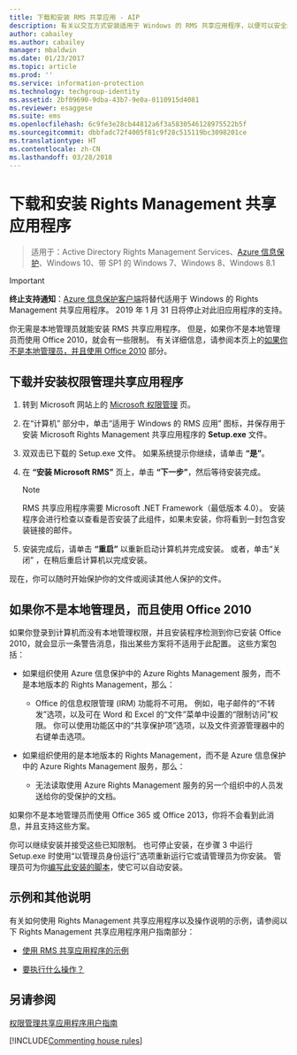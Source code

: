 ```yaml
---
title: 下载和安装 RMS 共享应用 - AIP
description: 有关以交互方式安装适用于 Windows 的 RMS 共享应用程序，以便可以安全地与他人共享文档的说明。
author: cabailey
ms.author: cabailey
manager: mbaldwin
ms.date: 01/23/2017
ms.topic: article
ms.prod: ''
ms.service: information-protection
ms.technology: techgroup-identity
ms.assetid: 2bf09690-9dba-43b7-9e0a-0110915d4081
ms.reviewer: esaggese
ms.suite: ems
ms.openlocfilehash: 6c9fe3e28cb44812a6f3a5830546128975522b5f
ms.sourcegitcommit: dbbfadc72f4005f81c9f28c515119bc3098201ce
ms.translationtype: HT
ms.contentlocale: zh-CN
ms.lasthandoff: 03/28/2018
---
```

# <a name="download-and-install-the-rights-management-sharing-application"></a>下载和安装 Rights Management 共享应用程序

>适用于：Active Directory Rights Management Services、[Azure 信息保护](https://azure.microsoft.com/pricing/details/information-protection)、Windows 10、带 SP1 的 Windows 7、Windows 8、Windows 8.1

> [!IMPORTANT]
> **终止支持通知**：[Azure 信息保护客户端](aip-client.md)将替代适用于 Windows 的 Rights Management 共享应用程序。 2019 年 1 月 31 日将停止对此旧应用程序的支持。

你无需是本地管理员就能安装 RMS 共享应用程序。 但是，如果你不是本地管理员而使用 Office 2010，就会有一些限制。 有关详细信息，请参阅本页上的[如果你不是本地管理员，并且使用 Office 2010](#if-you-are-not-a-local-administrator-and-use-office-2010) 部分。

## <a name="to-download-and-install-the-rights-management-sharing-application"></a>下载并安装权限管理共享应用程序

1.  转到 Microsoft 网站上的 [Microsoft 权限管理](http://go.microsoft.com/fwlink/?LinkId=303970) 页。

2.  在“计算机”  部分中，单击“适用于 Windows 的 RMS 应用”  图标，并保存用于安装 Microsoft Rights Management 共享应用程序的 **Setup.exe** 文件。

3.  双双击已下载的 Setup.exe 文件。 如果系统提示你继续，请单击 **“是”**。

4.  在 **“安装 Microsoft RMS”** 页上，单击 **“下一步”**，然后等待安装完成。

    > [!NOTE]
    > RMS 共享应用程序需要 Microsoft .NET Framework（最低版本 4.0）。 安装程序会进行检查以查看是否安装了此组件，如果未安装，你将看到一封包含安装链接的邮件。

5.  安装完成后，请单击 **“重启”** 以重新启动计算机并完成安装。 或者，单击“关闭”  ，在稍后重启计算机以完成安装。

现在，你可以随时开始保护你的文件或阅读其他人保护的文件。

## <a name="if-you-are-not-a-local-administrator-and-use-office-2010"></a>如果你不是本地管理员，而且使用 Office 2010
如果你登录到计算机而没有本地管理权限，并且安装程序检测到你已安装 Office 2010，就会显示一条警告消息，指出某些方案将不适用于此配置。 这些方案包括：

-   如果组织使用 Azure 信息保护中的 Azure Rights Management 服务，而不是本地版本的 Rights Management，那么：

    -   Office 的信息权限管理 (IRM) 功能将不可用。 例如，电子邮件的“不转发”选项，以及可在 Word 和 Excel 的“文件”菜单中设置的“限制访问”权限。 你可以使用功能区中的“共享保护项”选项，以及文件资源管理器中的右键单击选项。

-   如果组织使用的是本地版本的 Rights Management，而不是 Azure 信息保护中的 Azure Rights Management 服务，那么：

    -   无法读取使用 Azure Rights Management 服务的另一个组织中的人员发送给你的受保护的文档。

如果你不是本地管理员而使用 Office 365 或 Office 2013，你将不会看到此消息，并且支持这些方案。

你可以继续安装并接受这些已知限制。 也可停止安装，在步骤 3 中运行 Setup.exe 时使用“以管理员身份运行”选项重新运行它或请管理员为你安装。 管理员可为你[编写此安装的脚本](sharing-app-admin-guide.md#automatic-deployment-for-the-microsoft-rights-management-sharing-application)，使它可以自动安装。

## <a name="examples-and-other-instructions"></a>示例和其他说明
有关如何使用 Rights Management 共享应用程序以及操作说明的示例，请参阅以下 Rights Management 共享应用程序用户指南部分：

-   [使用 RMS 共享应用程序的示例](sharing-app-user-guide.md#examples-for-using-the-rms-sharing-application)

-   [要执行什么操作？](sharing-app-user-guide.md#what-do-you-want-to-do)

## <a name="see-also"></a>另请参阅
[权限管理共享应用程序用户指南](sharing-app-user-guide.md)

[!INCLUDE[Commenting house rules](../includes/houserules.md)]
